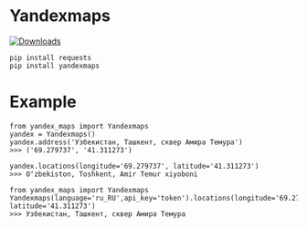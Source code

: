 # Yandexmaps
[![Downloads](https://pepy.tech/badge/yandexmaps)](https://pepy.tech/project/yandexmaps)
````
pip install requests
pip install yandexmaps
````

# Example

```
from yandex_maps import Yandexmaps
yandex = Yandexmaps()
yandex.address('Узбекистан, Ташкент, сквер Амира Темура')
>>> ('69.279737', '41.311273')

yandex.locations(longitude='69.279737', latitude='41.311273')
>>> Oʻzbekiston, Toshkent, Amir Temur xiyoboni
```

```
from yandex_maps import Yandexmaps
Yandexmaps(language='ru_RU',api_key='token').locations(longitude='69.279737', latitude='41.311273')
>>> Узбекистан, Ташкент, сквер Амира Темура

```
